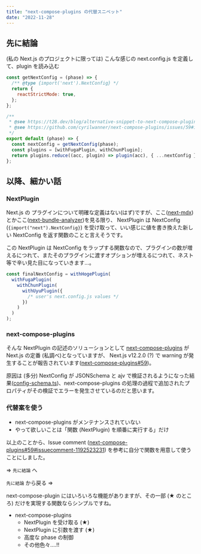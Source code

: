```yaml
---
title: "next-compose-plugins の代替スニペット"
date: "2022-11-28"
---
```


## 先に結論

(私の Next.js のプロジェクトに限っては) こんな感じの next.config.js を定義して、plugin を読み込む

```js
const getNextConfig = (phase) => {
  /** @type {import('next').NextConfig} */
  return {
    reactStrictMode: true,
  };
};

/**
 * @see https://t28.dev/blog/alternative-snippet-to-next-compose-plugins
 * @see https://github.com/cyrilwanner/next-compose-plugins/issues/59#issuecomment-1192523231
 */
export default (phase) => {
  const nextConfig = getNextConfig(phase);
  const plugins = [withFugaPlugin, withChunPlugin];
  return plugins.reduce((acc, plugin) => plugin(acc), { ...nextConfig });
};
```

## 以降、細かい話

### NextPlugin

Next.js の プラグインについて明確な定義はない(はず)ですが、ここ([next-mdx](https://github.com/vercel/next.js/blob/canary/packages/next-mdx/index.d.ts))とかここ([next-bundle-analyzer](https://github.com/vercel/next.js/blob/canary/packages/next-bundle-analyzer/index.d.ts))を見る限り、
NextPlugin は NextConfig (`{import("next").NextConfig}`) を受け取って、いい感じに値を書き換えた新しい NextConfig を返す関数のことと言えそうです。

この NextPlugin は NextConfig をラップする関数なので、プラグインの数が増えるにつれて、またそのプラグインに渡すオプションが増えるにつれて、ネスト等で辛い見た目になっていきます...。

```js
const finalNextConfig = withHogePlugin(
  withFugaPlugin(
    withChunPlugin(
      withUyuPlugin({
        /* user's next.config.js values */
      })
    )
  )
);
```

### next-compose-plugins

そんな NextPlugin の記述のソリューションとして [next-compose-plugins](https://github.com/cyrilwanner/next-compose-plugins) が Next.js の定番 (私調べ)となっていますが、
Next.js v12.2.0 (?) で warning が発生することが報告されています([next-compose-plugins#59](https://github.com/cyrilwanner/next-compose-plugins/issues/59))。

原因は (多分) NextConfig が JSONSchema と ajv で検証されるようになった結果([config-schema.ts](https://github.com/vercel/next.js/blob/canary/packages/next/src/server/config-schema.ts))、next-compose-plugins の処理の過程で追加されたプロパティがその検証でエラーを発生させているのだと思います。

### 代替案を使う

- next-compose-plugins がメンテナンスされていない
- やって欲しいことは「関数 (NextPlugin) を順番に実行する」だけ

以上のことから、Issue comment ([next-compose-plugins#59#issuecomment-1192523231](https://github.com/cyrilwanner/next-compose-plugins/issues/59#issuecomment-1192523231)) を参考に自分で関数を用意して使うことにしました。

=> `先に結論` へ

`先に結論` から戻る =>

next-compose-plugin にはいろいろな機能がありますが、その一部 (★ のところ) だけを実現する関数ならシンプルですね。

- next-compose-plugins
  - NextPlugin を受け取る (★)
  - NextPlugin に引数を渡す (★)
  - 高度な phase の制御
  - その他色々....!!
